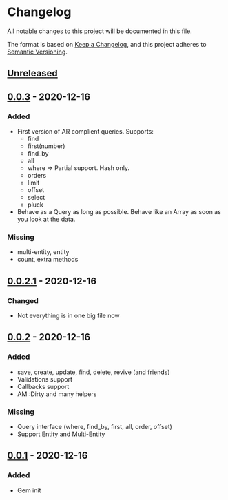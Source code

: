 # Changelog
All notable changes to this project will be documented in this file.

The format is based on [Keep a Changelog](https://keepachangelog.com/en/1.0.0/),
and this project adheres to [Semantic Versioning](https://semver.org/spec/v2.0.0.html).

## [Unreleased]

## [0.0.3] - 2020-12-16
### Added
- First version of AR complient queries. Supports:
  - find
  - first(number)
  - find_by
  - all
  - where => Partial support. Hash only.
  - orders
  - limit
  - offset
  - select
  - pluck
- Behave as a Query as long as possible. Behave like an Array as soon as you look at the data.
### Missing
- multi-entity, entity
- count, extra methods

## [0.0.2.1] - 2020-12-16
### Changed
- Not everything is in one big file now

## [0.0.2] - 2020-12-16
### Added
- save, create, update, find, delete, revive (and friends)
- Validations support
- Callbacks support
- AM::Dirty and many helpers
### Missing
- Query interface (where, find_by, first, all, order, offset)
- Support Entity and Multi-Entity

## [0.0.1] - 2020-12-16
### Added
- Gem init

[Unreleased]: https://github.com/zaratan/active_shotgun/compare/v0.0.3...HEAD
[0.0.3]: https://github.com/zaratan/active_shotgun/releases/tag/v0.0.3
[0.0.2.1]: https://github.com/zaratan/active_shotgun/releases/tag/v0.0.2.1
[0.0.2]: https://github.com/zaratan/active_shotgun/releases/tag/v0.0.2
[0.0.1]: https://github.com/zaratan/active_shotgun/releases/tag/v0.0.1
